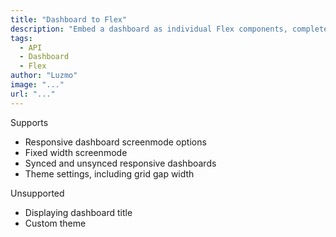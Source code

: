 ```yaml
---
title: "Dashboard to Flex"
description: "Embed a dashboard as individual Flex components, complete with responsive grid"
tags:
  - API
  - Dashboard
  - Flex
author: "Luzmo"
image: "..."
url: "..."
---
```


Supports

- Responsive dashboard screenmode options
- Fixed width screenmode
- Synced and unsynced responsive dashboards
- Theme settings, including grid gap width

Unsupported

- Displaying dashboard title
- Custom theme
